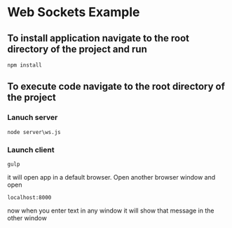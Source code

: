 # Web Sockets Example

## To install application navigate to the root directory of the project and run

```
npm install
```
## To execute code navigate to the root directory of the project
### Lanuch server
```
node server\ws.js
```
### Launch client
```
gulp
```
it will open app in a default browser. Open another browser window and open
```
localhost:8000
```
now when you enter text in any window it will show that message in the other window



